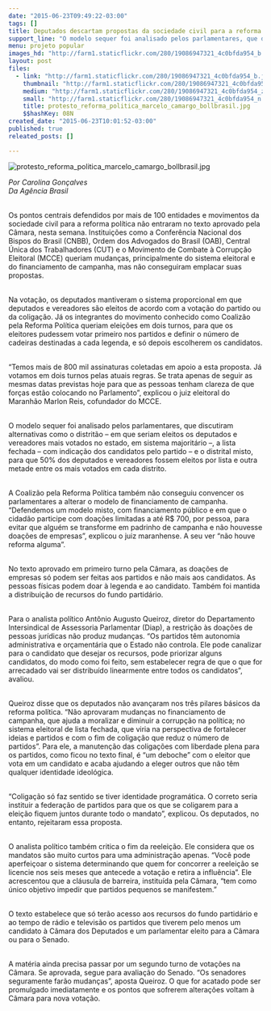 ```yaml
---
date: "2015-06-23T09:49:22-03:00"
tags: []
title: Deputados descartam propostas da sociedade civil para a reforma política
support_line: "O modelo sequer foi analisado pelos parlamentares, que discutiram propostas em que nada muda na estrutura do sistema político."
menu: projeto popular
images_hd: "http://farm1.staticflickr.com/280/19086947321_4c0bfda954_b.jpg"
layout: post
files:
  - link: "http://farm1.staticflickr.com/280/19086947321_4c0bfda954_b.jpg"
    thumbnail: "http://farm1.staticflickr.com/280/19086947321_4c0bfda954_t.jpg"
    medium: "http://farm1.staticflickr.com/280/19086947321_4c0bfda954_z.jpg"
    small: "http://farm1.staticflickr.com/280/19086947321_4c0bfda954_n.jpg"
    title: protesto_reforma_politica_marcelo_camargo_bollbrasil.jpg
    $$hashKey: 08N
created_date: "2015-06-23T10:01:52-03:00"
published: true
releated_posts: []

---
```

<p><img alt="protesto_reforma_politica_marcelo_camargo_bollbrasil.jpg" src="http://farm1.staticflickr.com/280/19086947321_4c0bfda954_b.jpg" /></p>

<p><em>Por Carolina Gon&ccedil;alves<br />
Da Ag&ecirc;ncia Brasil</em></p>

<p><br />
Os pontos centrais defendidos por mais de 100 entidades e movimentos da sociedade civil para a reforma pol&iacute;tica n&atilde;o entraram no texto aprovado pela C&acirc;mara, nesta semana. Institui&ccedil;&otilde;es como a Confer&ecirc;ncia Nacional dos Bispos do Brasil (CNBB), Ordem dos Advogados do Brasil (OAB), Central &Uacute;nica dos Trabalhadores (CUT) e o Movimento de Combate &agrave; Corrup&ccedil;&atilde;o Eleitoral (MCCE) queriam mudan&ccedil;as, principalmente do sistema eleitoral e do financiamento de campanha, mas n&atilde;o conseguiram emplacar suas propostas.</p>

<p><br />
Na vota&ccedil;&atilde;o, os deputados mantiveram o sistema proporcional em que deputados e vereadores s&atilde;o eleitos de acordo com a vota&ccedil;&atilde;o do partido ou da coliga&ccedil;&atilde;o. J&aacute; os integrantes do movimento conhecido como Coaliz&atilde;o pela Reforma Pol&iacute;tica queriam elei&ccedil;&otilde;es em dois turnos, para que os eleitores pudessem votar primeiro nos partidos e definir o n&uacute;mero de cadeiras destinadas a cada legenda, e s&oacute; depois escolherem os candidatos.</p>

<p><br />
&ldquo;Temos mais de 800 mil assinaturas coletadas em apoio a esta proposta. J&aacute; votamos em dois turnos pelas atuais regras. Se trata apenas de seguir as mesmas datas previstas hoje para que as pessoas tenham clareza de que for&ccedil;as est&atilde;o colocando no Parlamento&rdquo;, explicou o juiz eleitoral do Maranh&atilde;o Marlon Reis, cofundador do MCCE.</p>

<p><br />
O modelo sequer foi analisado pelos parlamentares, que discutiram alternativas como o distrit&atilde;o &ndash; em que seriam eleitos os deputados e vereadores mais votados no estado, em sistema majorit&aacute;rio &ndash;, a lista fechada &ndash; com indica&ccedil;&atilde;o dos candidatos pelo partido &ndash; e o distrital misto, para que 50% dos deputados e vereadores fossem eleitos por lista e outra metade entre os mais votados em cada distrito.</p>

<p><br />
A Coaliz&atilde;o pela Reforma Pol&iacute;tica tamb&eacute;m n&atilde;o conseguiu convencer os parlamentares a alterar o modelo de financiamento de campanha. &ldquo;Defendemos um modelo misto, com financiamento p&uacute;blico e em que o cidad&atilde;o participe com doa&ccedil;&otilde;es limitadas a at&eacute; R$ 700, por pessoa, para evitar que algu&eacute;m se transforme em padrinho de campanha e n&atilde;o houvesse doa&ccedil;&otilde;es de empresas&rdquo;, explicou o juiz maranhense. A seu ver &ldquo;n&atilde;o houve reforma alguma&rdquo;.</p>

<p><br />
No texto aprovado em primeiro turno pela C&acirc;mara, as doa&ccedil;&otilde;es de empresas s&oacute; podem ser feitas aos partidos e n&atilde;o mais aos candidatos. As pessoas f&iacute;sicas podem doar &agrave; legenda e ao candidato. Tamb&eacute;m foi mantida a distribui&ccedil;&atilde;o de recursos do fundo partid&aacute;rio.</p>

<p><br />
Para o analista pol&iacute;tico Ant&ocirc;nio Augusto Queiroz, diretor do Departamento Intersindical de Assessoria Parlamentar (Diap), a restri&ccedil;&atilde;o &agrave;s doa&ccedil;&otilde;es de pessoas jur&iacute;dicas n&atilde;o produz mudan&ccedil;as. &ldquo;Os partidos t&ecirc;m autonomia administrativa e or&ccedil;ament&aacute;ria que o Estado n&atilde;o controla. Ele pode canalizar para o candidato que desejar os recursos, pode priorizar alguns candidatos, do modo como foi feito, sem estabelecer regra de que o que for arrecadado vai ser distribu&iacute;do linearmente entre todos os candidatos&rdquo;, avaliou.</p>

<p><br />
Queiroz disse que os deputados n&atilde;o avan&ccedil;aram nos tr&ecirc;s pilares b&aacute;sicos da reforma pol&iacute;tica. &ldquo;N&atilde;o aprovaram mudan&ccedil;as no financiamento de campanha, que ajuda a moralizar e diminuir a corrup&ccedil;&atilde;o na pol&iacute;tica; no sistema eleitoral de lista fechada, que viria na perspectiva de fortalecer ideias e partidos e com o fim de coliga&ccedil;&atilde;o que reduz o n&uacute;mero de partidos&rdquo;. Para ele, a manuten&ccedil;&atilde;o das coliga&ccedil;&otilde;es com liberdade plena para os partidos, como ficou no texto final, &eacute; &ldquo;um deboche&rdquo; com o eleitor que vota em um candidato e acaba ajudando a eleger outros que n&atilde;o t&ecirc;m qualquer identidade ideol&oacute;gica.</p>

<p><br />
&ldquo;Coliga&ccedil;&atilde;o s&oacute; faz sentido se tiver identidade program&aacute;tica. O correto seria instituir a federa&ccedil;&atilde;o de partidos para que os que se coligarem para a elei&ccedil;&atilde;o fiquem juntos durante todo o mandato&rdquo;, explicou. Os deputados, no entanto, rejeitaram essa proposta.</p>

<p><br />
O analista pol&iacute;tico tamb&eacute;m critica o fim da reelei&ccedil;&atilde;o. Ele considera que os mandatos s&atilde;o muito curtos para uma administra&ccedil;&atilde;o apenas. &ldquo;Voc&ecirc; pode aperfei&ccedil;oar o sistema determinando que quem for concorrer a reelei&ccedil;&atilde;o se licencie nos seis meses que antecede a vota&ccedil;&atilde;o e retira a influ&ecirc;ncia&rdquo;. Ele acrescentou que a cl&aacute;usula de barreira, institu&iacute;da pela C&acirc;mara, &ldquo;tem como &uacute;nico objetivo impedir que partidos pequenos se manifestem.&rdquo;</p>

<p><br />
O texto estabelece que s&oacute; ter&atilde;o acesso aos recursos do fundo partid&aacute;rio e ao tempo de r&aacute;dio e televis&atilde;o os partidos que tiverem pelo menos um candidato &agrave; C&acirc;mara dos Deputados e um parlamentar eleito para a C&acirc;mara ou para o Senado.</p>

<p><br />
A mat&eacute;ria ainda precisa passar por um segundo turno de vota&ccedil;&otilde;es na C&acirc;mara. Se aprovada, segue para avalia&ccedil;&atilde;o do Senado. &ldquo;Os senadores seguramente far&atilde;o mudan&ccedil;as&rdquo;, aposta Queiroz. O que for acatado pode ser promulgado imediatamente e os pontos que sofrerem altera&ccedil;&otilde;es voltam &agrave; C&acirc;mara para nova vota&ccedil;&atilde;o.</p>
